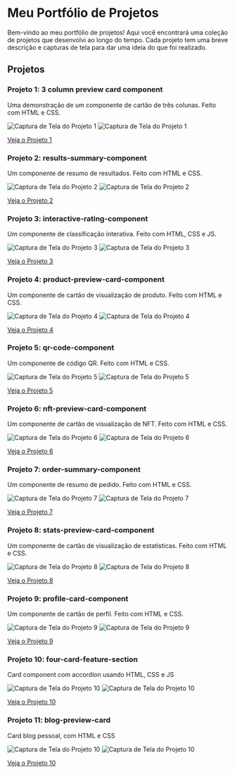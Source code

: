 # Meu Portfólio de Projetos

Bem-vindo ao meu portfólio de projetos! Aqui você encontrará uma coleção de projetos que desenvolvi ao longo do tempo. Cada projeto tem uma breve descrição e capturas de tela para dar uma ideia do que foi realizado.

## Projetos

### Projeto 1: 3 column preview card component

Uma demonstração de um componente de cartão de três colunas. Feito com HTML e CSS.

![Captura de Tela do Projeto 1](3-column%20preview%20card%20component/public/screenshots/desktop-design.png)
![Captura de Tela do Projeto 1](3-column%20preview%20card%20component/public/screenshots/mobile-design.png)

[Veja o Projeto 1](3-column%20preview%20card%20component)

### Projeto 2: results-summary-component

Um componente de resumo de resultados. Feito com HTML e CSS.

![Captura de Tela do Projeto 2](results-summary-component/public/design/desktop-design.jpg)
![Captura de Tela do Projeto 2](results-summary-component/public/design/mobile-design.jpg)

[Veja o Projeto 2](results-summary-component)

### Projeto 3: interactive-rating-component

Um componente de classificação interativa. Feito com HTML, CSS e JS.

![Captura de Tela do Projeto 3](interactive-rating-component/public/design/desktop-design.jpg)
![Captura de Tela do Projeto 3](interactive-rating-component/public/design/mobile-design.jpg)

[Veja o Projeto 3](interactive-rating-component)

### Projeto 4: product-preview-card-component

Um componente de cartão de visualização de produto. Feito com HTML e CSS.

![Captura de Tela do Projeto 4](product-preview-card-component/public/design/desktop-design.jpg)
![Captura de Tela do Projeto 4](product-preview-card-component/public/design/mobile-design.jpg)

[Veja o Projeto 4](product-preview-card-component)

### Projeto 5: qr-code-component

Um componente de código QR. Feito com HTML e CSS.

![Captura de Tela do Projeto 5](qr-code-component/public/design/desktop-design.jpg)
![Captura de Tela do Projeto 5](qr-code-component/public/design/mobile-design.jpg)

[Veja o Projeto 5](qr-code-component)

### Projeto 6: nft-preview-card-component

Um componente de cartão de visualização de NFT. Feito com HTML e CSS.

![Captura de Tela do Projeto 6](nft-preview-card-component/public/design/desktop-design.jpg)
![Captura de Tela do Projeto 6](nft-preview-card-component/public/design/mobile-design.jpg)

[Veja o Projeto 6](nft-preview-card-component)

### Projeto 7: order-summary-component

Um componente de resumo de pedido. Feito com HTML e CSS.

![Captura de Tela do Projeto 7](order-summary-component/public/design/desktop-design.jpg)
![Captura de Tela do Projeto 7](order-summary-component/public/design/mobile-design.jpg)

[Veja o Projeto 7](order-summary-component)

### Projeto 8: stats-preview-card-component

Um componente de cartão de visualização de estatísticas. Feito com HTML e CSS.

![Captura de Tela do Projeto 8](stats-preview-card-component/public/design/desktop-design.jpg)
![Captura de Tela do Projeto 8](stats-preview-card-component/public/design/mobile-design.jpg)

[Veja o Projeto 8](stats-preview-card-component)

### Projeto 9: profile-card-component

Um componente de cartão de perfil. Feito com HTML e CSS.

![Captura de Tela do Projeto 9](profile-card-component/public/design/desktop-design.jpg)
![Captura de Tela do Projeto 9](profile-card-component/public/design/mobile-design.jpg)

[Veja o Projeto 9](profile-card-component)

### Projeto 10: four-card-feature-section

Card component com accordion usando HTML, CSS e JS

![Captura de Tela do Projeto 10](/faq-accordion/design/desktop-design.jpg)
![Captura de Tela do Projeto 10](/faq-accordion/design/mobile-design.jpg)

[Veja o Projeto 10](faq-accordion)

### Projeto 11: blog-preview-card

Card blog pessoal, com HTML e CSS

![Captura de Tela do Projeto 10](/blog-preview-card/design/desktop-design.jpg)
![Captura de Tela do Projeto 10](/blog-preview-card/design/mobile-design.jpg)

[Veja o Projeto 10](blog-preview-card)
